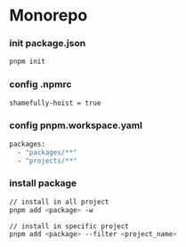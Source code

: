 # Monorepo

### init package.json

```sh
pnpm init
```

### config .npmrc

```sh
shamefully-hoist = true
```

### config pnpm.workspace.yaml

```sh
packages:
  - "packages/**"
  - "projects/**"
```

### install package

```sh
// install in all project
pnpm add <package> -w

// install in specific project
pnpm add <package> --filter <project_name>
```

